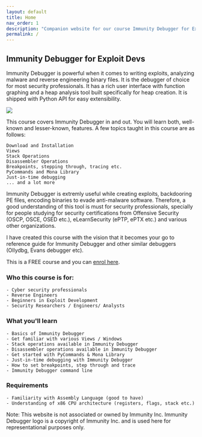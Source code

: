 ```yaml
---
layout: default
title: Home
nav_order: 1
description: "Companion website for our course Immunity Debugger for Exploit Devs"
permalink: /
---
```

## Immunity Debugger for Exploit Devs

Immunity Debugger is powerful when it comes to writing exploits, analyzing malware and reverse engineering binary files. It is the debugger of choice for most security professionals. It has a rich user interface with function graphing and a heap analysis tool built specifically for heap creation. It is shipped with Python API for easy extensibility.

![](https://process.fs.teachablecdn.com/ADNupMnWyR7kCWRvm76Laz/resize=width:705/https://www.filepicker.io/api/file/G7bRuIJZSoqdJFnrPRHQ)

This course covers Immunity Debugger in and out. You will learn both, well-known and lesser-known, features. A few topics taught in this course are as follows:

    Download and Installation
    Views
    Stack Operations
    Disassembler Operations
    Breakpoints, stepping through, tracing etc.
    PyCommands and Mona Library
    Just-in-time debugging
    ... and a lot more

Immunity Debugger is extremly useful while creating exploits, backdooring PE files, encoding binaries to evade anti-malware software. Therefore, a good understanding of this tool is must for security professionals, specially for people studying for security certifications from Offensive Security (OSCP, OSCE, OSED etc.), eLearnSecurity (ePTP, ePTX etc.) and various other organizations.

I have created this course with the vision that it becomes your go to reference guide for Immunity Debugger and other similar debuggers (Ollydbg, Evans debugger etc). 

This is a FREE course and you can [enrol here](https://courses.yaksas.in/p/immunity-debugger-for-exploit-devs-ycsc-lab-essentials).

### Who this course is for:

    - Cyber security professionals
    - Reverse Engineers
    - Beginners in Exploit Development
    - Security Researchers / Engineers/ Analysts

### What you'll learn

    - Basics of Immunity Debugger
    - Get familiar with various Views / Windows
    - Stack operations available in Immunity Debugger
    - Disassembler operations available in Immunity Debugger
    - Get started with PyCommands & Mona Library
    - Just-in-time debugging with Immunity Debugger
    - How to set breakpoints, step through and trace
    - Immunity Debugger command line

### Requirements

    - Familiarity with Assembly Language (good to have)
    - Understanding of x86 CPU architecture (registers, flags, stack etc.)


Note: This website is not associated or owned by Immunity Inc. Immunity Debugger logo is a copyright of Immunity Inc. and is used here for representational purposes only.
